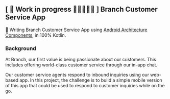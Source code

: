 ## \[ 🚧 Work in progress 👷‍⛏👷🔧️🚧 \] Branch Customer Service App 


👀  Writing Branch Customer Service App using [Android Architecture Components](https://developer.android.com/topic/libraries/architecture/), in 100% Kotlin. 


### Background

At Branch, our first value is being passionate about our customers. This includes offering world-class customer service through our in-app chat.

Our customer service agents respond to inbound inquiries using our web-based app. In this project, the challenge is to build a simple mobile version of this app that could be used to respond to customer inquiries while on the go.

